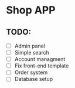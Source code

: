 # Shop APP



## TODO:
* [ ] Admin panel
* [ ] Simple search
* [ ] Account managment
* [ ] Fix front-end template
* [ ] Order system
* [ ] Database setup